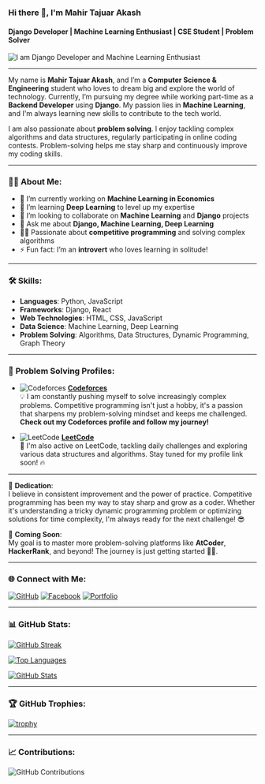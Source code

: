 ### Hi there 👋, I'm Mahir Tajuar Akash
#### Django Developer | Machine Learning Enthusiast | CSE Student | Problem Solver

![I am Django Developer and Machine Learning Enthusiast](https://media.licdn.com/dms/image/v2/D4D16AQEQQ-dTwP6-QQ/profile-displaybackgroundimage-shrink_350_1400/profile-displaybackgroundimage-shrink_350_1400/0/1715582747156?e=1732147200&v=beta&t=2QjlQLEetx54DJSA3xbipg-xC1TFMV1PbVFOe31kyDg)

---

My name is **Mahir Tajuar Akash**, and I’m a **Computer Science & Engineering** student who loves to dream big and explore the world of technology. Currently, I’m pursuing my degree while working part-time as a **Backend Developer** using **Django**. My passion lies in **Machine Learning**, and I'm always learning new skills to contribute to the tech world.

I am also passionate about **problem solving**. I enjoy tackling complex algorithms and data structures, regularly participating in online coding contests. Problem-solving helps me stay sharp and continuously improve my coding skills.

---

### 👨‍💻 **About Me**:
- 🔭 I’m currently working on **Machine Learning in Economics**
- 🌱 I’m learning **Deep Learning** to level up my expertise
- 👯 I’m looking to collaborate on **Machine Learning** and **Django** projects
- 💬 Ask me about **Django, Machine Learning, Deep Learning**
- 👨‍🏫 Passionate about **competitive programming** and solving complex algorithms
- ⚡ Fun fact: I’m an **introvert** who loves learning in solitude!

---

### 🛠 **Skills**:
- **Languages**: Python, JavaScript
- **Frameworks**: Django, React
- **Web Technologies**: HTML, CSS, JavaScript
- **Data Science**: Machine Learning, Deep Learning
- **Problem Solving**: Algorithms, Data Structures, Dynamic Programming, Graph Theory

---

### 🚀 **Problem Solving Profiles**:
- ![Codeforces](https://img.shields.io/badge/Codeforces-%234566B5.svg?style=for-the-badge&logo=codeforces&logoColor=white) [**Codeforces**](https://codeforces.com/profile/tajuar.akash.pi)  
  💡 I am constantly pushing myself to solve increasingly complex problems. Competitive programming isn't just a hobby, it's a passion that sharpens my problem-solving mindset and keeps me challenged. **Check out my Codeforces profile and follow my journey!**

- ![LeetCode](https://img.shields.io/badge/LeetCode-%23FFA116.svg?style=for-the-badge&logo=leetcode&logoColor=black) [**LeetCode**](#)  
  💪 I'm also active on LeetCode, tackling daily challenges and exploring various data structures and algorithms. Stay tuned for my profile link soon! 🔥
  
---

🎯 **Dedication**:  
I believe in consistent improvement and the power of practice. Competitive programming has been my way to stay sharp and grow as a coder. Whether it's understanding a tricky dynamic programming problem or optimizing solutions for time complexity, I'm always ready for the next challenge! 😎

🔗 **Coming Soon**:  
My goal is to master more problem-solving platforms like **AtCoder**, **HackerRank**, and beyond! The journey is just getting started 🚀✨.


---

### 🌐 **Connect with Me**:
[![GitHub](https://img.shields.io/badge/GitHub-%2312100E.svg?style=for-the-badge&logo=github&logoColor=white)](https://github.com/tajuar-akash-hub)
[![Facebook](https://img.shields.io/badge/Facebook-%231877F2.svg?style=for-the-badge&logo=facebook&logoColor=white)](https://www.facebook.com/tajuar.akash.programmer/)
[![Portfolio](https://img.shields.io/badge/Portfolio-%23ff69b4.svg?style=for-the-badge&logo=icloud&logoColor=white)](https://tajuar-akash-hub.github.io/My_portfolio/)

---

### 📊 **GitHub Stats**:
[![GitHub Streak](https://github-readme-streak-stats.herokuapp.com?user=tajuar-akash-hub&theme=highcontrast)](https://github.com/tajuar-akash-hub)

[![Top Languages](https://github-readme-stats.vercel.app/api/top-langs/?username=tajuar-akash-hub&layout=compact&theme=highcontrast)](https://github.com/anuraghazra/github-readme-stats)

[![GitHub Stats](https://github-readme-stats.vercel.app/api?username=tajuar-akash-hub&show_icons=true&theme=highcontrast)](https://github.com/anuraghazra/github-readme-stats)

---

### 🏆 **GitHub Trophies**:
[![trophy](https://github-profile-trophy.vercel.app/?username=tajuar-akash-hub&theme=darkhub)](https://github.com/ryo-ma/github-profile-trophy)

---

### 📈 **Contributions**:
![GitHub Contributions](https://metrics.lecoq.io/tajuar-akash-hub?template=classic&isocalendar=1&languages=1&achievements=1&base=header%3A0%2C%20isocalendar%3A0%2C%20languages%3A0%2C%20achievements%3A0%2C%20activity%3A0%2C%20lines%3A0%2C%20projects%3A0%2C%20repositories%3A0%2C%20stars%3A0%2C%20commits%3A0%2C%20forks%3A0%2C%20prs%3A0%2C%20issues%3A0&isocalendar.duration=full-year)
